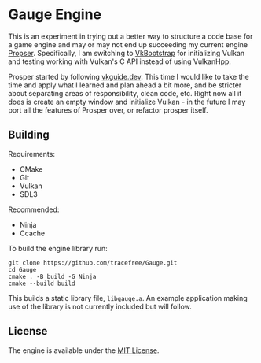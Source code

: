 # Gauge Engine

This is an experiment in trying out a better way to structure a code base for a game engine and may or may not end up succeeding my current engine [Propser](https://github.com/tracefree/prosper). Specifically, I am switching to [VkBootstrap](https://github.com/charles-lunarg/vk-bootstrap) for initializing Vulkan and testing working with Vulkan's C API instead of using VulkanHpp.

Prosper started by following [vkguide.dev](https://vkguide.dev/). This time I would like to take the time and apply what I learned and plan ahead a bit more, and be stricter about separating areas of responsibility, clean code, etc. Right now all it does is create an empty window and initialize Vulkan - in the future I may port all the features of Prosper over, or refactor prosper itself.

## Building

Requirements:
- CMake
- Git
- Vulkan
- SDL3

Recommended:
- Ninja
- Ccache

To build the engine library run:

```
git clone https://github.com/tracefree/Gauge.git
cd Gauge
cmake . -B build -G Ninja
cmake --build build
```
This builds a static library file, `libgauge.a`. An example application making use of the library is not currently included but will follow.

## License

The engine is available under the [MIT License](LICENSE.md).

